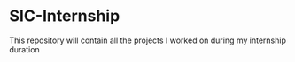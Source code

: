 # SIC-Internship
This repository will contain all the projects I worked on during my internship duration
